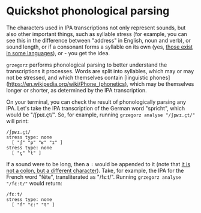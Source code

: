 # Quickshot phonological parsing

The characters used in IPA transcriptions not only represent sounds, but also
other important things, such as syllable stress (for example, you can see this
in the difference between "address" in English, noun and verb), or sound length,
or if a consonant forms a syllable on its own (yes, [those exist in some
languages](https://en.wikipedia.org/wiki/Syllabic_consonant)), or - you get the
idea.

`grzegorz` performs phonological parsing to better understand the transcriptions
it processes. Words are split into syllables, which may or may not be stressed,
and which themselves contain [linguistic
phones](https://en.wikipedia.org/wiki/Phone_(phonetics), which may be
themselves longer or shorter, as determined by the IPA transcription.

On your terminal, you can check the result of phonologically parsing any IPA.
Let's take the IPA transcription of the German word "spricht", which would be
"/ʃpʁɪ.çt/". So, for example, running `grzegorz analyse "/ʃpʁɪ.çt/"` will print:

```
/ʃpʁɪ.çt/
stress type: none
  [ "ʃ" "p" "ʁ" "ɪ" ]
stress type: none
  [ "ç" "t" ]
```

If a sound were to be long, then a `:` would be appended to it (note that [it is
not a colon, but a different character](https://en.wiktionary.org/wiki/%CB%90)).
Take, for example, the IPA for the French word "fête", transliterated as
"/fɛːt/". Running `grzegorz analyse "/fɛːt/"` would return:

```
/fɛːt/
stress type: none
  [ "f" "ɛ:" "t" ]
```
